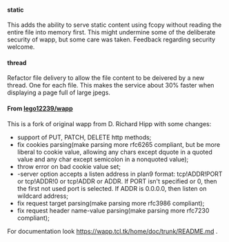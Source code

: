 
#### static
 This adds the ability to serve static content using fcopy without reading
 the entire file into memory first.  This might undermine some of the
 deliberate security of wapp, but some care was taken.  Feedback regarding
 security welcome.

#### thread
 Refactor file delivery to allow the file content to be deivered by a new
 thread.  One for each file.  This makes the service about 30% faster when
 displaying a page full of large jpegs.

#### From [lego12239/wapp](https://github.com/lego12239/wapp)

This is a fork of original wapp from D. Richard Hipp with some changes:

- support of PUT, PATCH, DELETE http methods;
- fix cookies parsing(make parsing more rfc6265 compliant,
  but be more liberal to cookie value,
  allowing any chars except dquote in a quoted value and
  any char except semicolon in a nonquoted value);
- throw error on bad cookie value set;
- -server option accepts a listen address in plan9 format:
  tcp!ADDR!PORT or tcp!ADDR!0 or tcp!ADDR or ADDR.
  If PORT isn't specified or 0, then the first not used port is selected.
  If ADDR is 0.0.0.0, then listen on wildcard address;
- fix request target parsing(make parsing more rfc3986 compliant);
- fix request header name-value parsing(make parsing more rfc7230 compliant);

For documentation look https://wapp.tcl.tk/home/doc/trunk/README.md .
